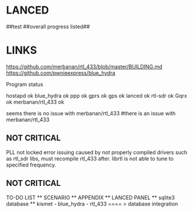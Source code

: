 # LANCED
##test
##overall progress listed##

# LINKS

https://github.com/merbanan/rtl_433/blob/master/BUILDING.md
https://github.com/pwnieexpress/blue_hydra





Program          status

hostapd            ok
blue_hydra         ok
ppp                ok
gprs               ok
gps                ok
lanced             ok
rtl-sdr            ok
Gqrx               ok
merbanan/rtl_433   ok

seems there is no issue with merbanan/rtl_433
#there is an issue with merbanan/rtl_433

## NOT CRITICAL ##
PLL not locked error issuing caused by not properly compiled drivers
such as rtl_sdr libs, must recompile rtl_433 after.
librtl is not able to tune to specified frequency.
## NOT CRITICAL ##


TO-DO LIST
** SCENARIO
** APPENDIX
** LANCED PANEL
** sqlite3 database
** kismet - blue_hydra - rtl_433 ==== > database integration
